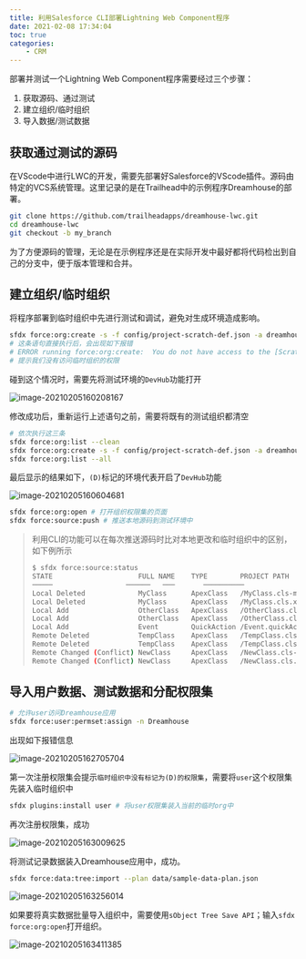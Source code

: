 ```yaml
---
title: 利用Salesforce CLI部署Lightning Web Component程序
date: 2021-02-08 17:34:04
toc: true
categories:
    - CRM
---
```

部署并测试一个Lightning Web Component程序需要经过三个步骤：

1. 获取源码、通过测试
2. 建立组织/临时组织
3. 导入数据/测试数据
<!-- more -->
## 获取通过测试的源码

在VScode中进行LWC的开发，需要先部署好Salesforce的VScode插件。源码由特定的VCS系统管理。这里记录的是在Trailhead中的示例程序Dreamhouse的部署。

```bash
git clone https://github.com/trailheadapps/dreamhouse-lwc.git
cd dreamhouse-lwc
git checkout -b my_branch
```

为了方便源码的管理，无论是在示例程序还是在实际开发中最好都将代码检出到自己的分支中，便于版本管理和合并。

## 建立组织/临时组织

将程序部署到临时组织中先进行测试和调试，避免对生成环境造成影响。

```bash
sfdx force:org:create -s -f config/project-scratch-def.json -a dreamhouse-org
# 这条语句直接执行后，会出现如下报错
# ERROR running force:org:create:  You do not have access to the [ScratchOrgInfo] object
# 提示我们没有访问临时组织的权限
```

碰到这个情况时，需要先将测试环境的`DevHub`功能打开

![image-20210205160208167](https://656e-env-iybewaod-1257393063.tcb.qcloud.la/image-20210205160208167.png)

修改成功后，重新运行上述语句之前，需要将既有的测试组织都清空

```bash
# 依次执行这三条
sfdx force:org:list --clean
sfdx force:org:create -s -f config/project-scratch-def.json -a dreamhouse-org
sfdx force:org:list --all 
```

最后显示的结果如下，`(D)`标记的环境代表开启了`DevHub`功能

![image-20210205160604681](https://656e-env-iybewaod-1257393063.tcb.qcloud.la/image-20210205160604681.png)

```bash
sfdx force:org:open # 打开组织权限集的页面
sfdx force:source:push # 推送本地源码到测试环境中
```

> 利用CLI的功能可以在每次推送源码时比对本地更改和临时组织中的区别，如下例所示
>
> ```bash
> $ sfdx force:source:status
> STATE                     FULL NAME    TYPE        PROJECT PATH
> ─────                  ──────   ───       ────────── 
> Local Deleted             MyClass      ApexClass   /MyClass.cls-meta.xml
> Local Deleted             MyClass      ApexClass   /MyClass.cls.xml
> Local Add                 OtherClass   ApexClass   /OtherClass.cls-meta.xml
> Local Add                 OtherClass   ApexClass   /OtherClass.cls.xml
> Local Add                 Event        QuickAction /Event.quickAction-meta.xml
> Remote Deleted            TempClass    ApexClass   /TempClass.cls-meta.xml
> Remote Deleted            TempClass    ApexClass   /TempClass.cls.xml
> Remote Changed (Conflict) NewClass     ApexClass   /NewClass.cls-meta.xml
> Remote Changed (Conflict) NewClass     ApexClass   /NewClass.cls.xml
> ```
>
> 

## 导入用户数据、测试数据和分配权限集

```bash
# 允许user访问Dreamhouse应用
sfdx force:user:permset:assign -n Dreamhouse
```

出现如下报错信息

![image-20210205162705704](https://656e-env-iybewaod-1257393063.tcb.qcloud.la/image-20210205162705704.png)

第一次注册权限集会提示`临时组织中没有标记为(D)的权限集`，需要将`user`这个权限集先装入临时组织中

```bash
sfdx plugins:install user # 将user权限集装入当前的临时org中
```

再次注册权限集，成功

![image-20210205163009625](https://656e-env-iybewaod-1257393063.tcb.qcloud.la/image-20210205163009625.png)

将测试记录数据装入Dreamhouse应用中，成功。

```bash
sfdx force:data:tree:import --plan data/sample-data-plan.json
```

![image-20210205163256014](https://656e-env-iybewaod-1257393063.tcb.qcloud.la/image-20210205163256014.png)

如果要将真实数据批量导入组织中，需要使用`sObject Tree Save API`；输入`sfdx force:org:open`打开组织。

![image-20210205163411385](https://656e-env-iybewaod-1257393063.tcb.qcloud.la/image-20210205163411385.png)